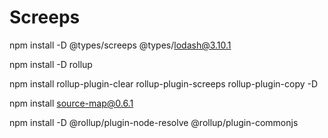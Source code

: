 # Screeps

npm install -D @types/screeps @types/lodash@3.10.1

npm install -D rollup

npm install rollup-plugin-clear rollup-plugin-screeps rollup-plugin-copy -D

npm install source-map@0.6.1

npm install -D @rollup/plugin-node-resolve @rollup/plugin-commonjs
